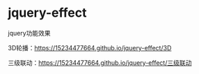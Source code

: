 # jquery-effect
jquery功能效果

3D轮播：https://15234477664.github.io/jquery-effect/3D

三级联动：https://15234477664.github.io/jquery-effect/三级联动
